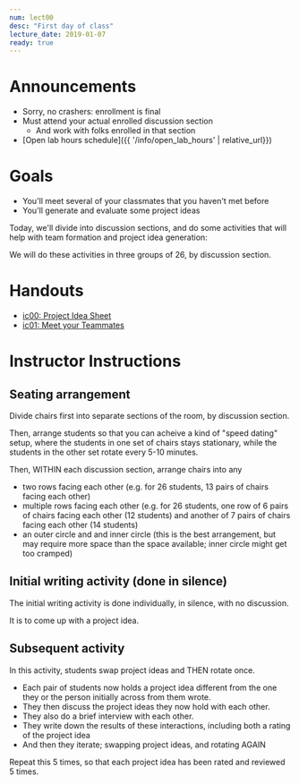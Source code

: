 ```yaml
---
num: lect00
desc: "First day of class"
lecture_date: 2019-01-07
ready: true
---
```


# Announcements

* Sorry, no crashers: enrollment is final
* Must attend your actual enrolled discussion section
   * And work with folks enrolled in that section
* [Open lab hours schedule]({{ '/info/open_lab_hours' | relative_url}})


# Goals

* You'll meet several of your classmates that you haven't met before
* You'll generate and evaluate some project ideas

Today, we'll divide into discussion sections, and do some activities that will help with team formation and project idea generation:

We will do these activities in three groups of 26, by discussion section.

# Handouts

* [ic00: Project Idea Sheet](https://docs.google.com/document/d/1YCPNBZbrRj6wTVrDBbHX1gR5CCwpMKXRbzWxBn2TZjY/edit?usp=sharing)
* [ic01: Meet your Teammates](https://docs.google.com/document/d/1IgrTSVt1GiRzpXun-g5HIxcJEM2WzPPm7xCJaLmOdWM/edit?usp=sharing)

# Instructor Instructions

## Seating arrangement

Divide chairs first into separate sections of the room, by discussion section.

Then, arrange students so that you can acheive a kind of "speed dating" setup, where the students in one set of chairs stays stationary, while the students in the other set rotate every 5-10 minutes.

Then, WITHIN each discussion section, arrange chairs into any 
* two rows facing each other (e.g. for 26 students, 13 pairs of chairs facing each other)
* multiple rows facing each other (e.g. for 26 students, one row of 6 pairs of chairs facing each other (12 students) and another of 7 pairs of chairs facing each other (14 students)
* an outer circle and and inner circle (this is the best arrangement, but may require more space than the space available; inner circle might get too cramped)

## Initial writing activity (done in silence)

The initial writing activity is done individually, in silence, with no discussion.

It is to come up with a project idea.

## Subsequent activity

In this activity, students swap project ideas and THEN rotate once.   
* Each pair of students now holds a project idea different from the one they or the person initially across from them wrote.  
* They then discuss the project ideas they now hold with each other.
* They also do a brief interview with each other.
* They write down the results of these interactions, including both a rating of the project idea
* And then they iterate; swapping project ideas, and rotating AGAIN

Repeat this 5 times, so that each project idea has been rated and reviewed 5 times.




